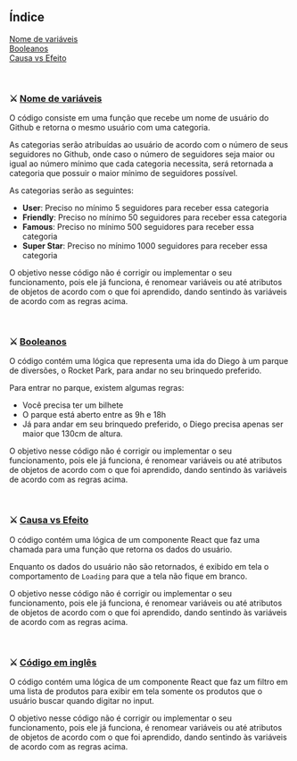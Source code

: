 ## Índice
[Nome de variáveis](#id1)<br>
[Booleanos](#id2)<br>
[Causa vs Efeito](#id03)<br>
<!-- 
[Código em inglês](#id04)<br> 
[Regras em condicionais](#id05)<br> 
[Parâmetros e desestruturação](#id06)<br> 
[Números mágicos](#id07)<br> 
[Comentários vs Documentação](#id08)<br> 
[Syntactic Sugars](#id09)<br>  
-->

<br>

<div id="id1"></div>

### ⚔️ [Nome de variáveis](desafios/01-nomenclatura-de-variaveis.ts) 

O código consiste em uma função que recebe um nome de usuário do Github e retorna o mesmo usuário com uma categoria.

As categorias serão atribuídas ao usuário de acordo com o número de seus seguidores no Github, onde caso o número de seguidores seja maior ou igual ao número mínimo que cada categoria necessita, será retornada a categoria que possuir o maior mínimo de seguidores possível.

As categorias serão as seguintes:

- **User**: Preciso no mínimo 5 seguidores para receber essa categoria
- **Friendly**: Preciso no mínimo 50 seguidores para receber essa categoria
- **Famous**: Preciso no mínimo 500 seguidores para receber essa categoria
- **Super Star**: Preciso no mínimo 1000 seguidores para receber essa categoria

O objetivo nesse código não é corrigir ou implementar o seu funcionamento, pois ele já funciona, é renomear variáveis ou até atributos de objetos de acordo com o que foi aprendido, dando sentindo às variáveis de acordo com as regras acima.

<br>

<div id="id2"></div>

### ⚔️ [Booleanos](desafios/01-nomenclatura-de-variaveis.ts)

O código contém uma lógica que representa uma ida do Diego à um parque de diversões, o Rocket Park, para andar no seu brinquedo preferido.

Para entrar no parque, existem algumas regras:
- Você precisa ter um bilhete
- O parque está aberto entre as 9h e 18h
- Já para andar em seu brinquedo preferido, o Diego precisa apenas ser maior que 130cm de altura.

O objetivo nesse código não é corrigir ou implementar o seu funcionamento, pois ele já funciona, é renomear variáveis ou até atributos de objetos de acordo com o que foi aprendido, dando sentindo às variáveis de acordo com as regras acima.

<br>

<div id="id3"></div>

### ⚔️ [Causa vs Efeito](desafios/03-causa-vs-efeito.tsx)

O código contém uma lógica de um componente React que faz uma chamada para uma função que retorna os dados do usuário.

Enquanto os dados do usuário não são retornados, é exibido em tela o comportamento de `Loading` para que a tela não fique em branco.

O objetivo nesse código não é corrigir ou implementar o seu funcionamento, pois ele já funciona, é renomear variáveis ou até atributos de objetos de acordo com o que foi aprendido, dando sentindo às variáveis de acordo com as regras acima.

<!-- Não consegui trocar nenhuma variável -->

<br>

<div id="id4"></div>

### ⚔️ [Código em inglês](desafios/04-codigo-em-ingles.tsx) 

O código contém uma lógica de um componente React que faz um filtro em uma lista de produtos para exibir em tela somente os produtos que o usuário buscar quando digitar no input.

O objetivo nesse código não é corrigir ou implementar o seu funcionamento, pois ele já funciona, é renomear variáveis ou até atributos de objetos de acordo com o que foi aprendido, dando sentindo às variáveis de acordo com as regras acima.

<br>

<div id="id5"></div>

<!-- 
### ⚔️ [Regras em condicionais](desafios/05-regras-em-condicionais.ts) 
O código contém uma função que verifica se um aluno irá ou não ser aprovado ao final do ano escolar.

Para ser aprovado, existem duas regras:

- Sua nota deve ser maior que 7
- Suas faltas devem ser menores que 100

O objetivo é reorganizar o código de forma a aplicar o que foi aprendido sobre regras em condicionais.
-->

<br>

<div id="id6"></div>

<!-- 
### ⚔️ [Parâmetros e desestruturação](desafios/06-parametros-e-desestruturacao.tsx) 
O código contém funções que lidam com a atualização dos dados de um usuário a partir de uma rota que receberá os seguintes dados:

```js
body: { name, email, password }
params: { id }
```

O objetivo nesse código é aplicar os conceitos aprendidos na aula dando mais clareza ao código sobre o que os parâmetros `body`, `params` e `data` recebem.
-->

<br>

<div id="id7"></div>

<!-- 
### ⚔️ [Números mágicos](desafios/07-numeros-magicos.js) 
O código contém funções que lidam com checagem de atualizações de uma aplicação e cálculo de desconto, onde:

- O tempo de checagem de uma atualização por meio do `setInterval` é feita a cada 30 minutos.
- Os cálculos do desconto devem ter o preço em centavos e o desconto em porcentagem

O objetivo é aplicar os conceitos aprendidos na aula dando mais clareza ao código sobre a que esses números mágicos se referem.
-->

<br>

<div id="id8"></div>

<!-- 
### ⚔️ [Comentários vs Documentação](desafios/08-comentarios-vs-documentacao.js) 
O código contém uma função responsável pelo registro do usuário no banco de dados. Porém, antes de cadastrar o usuário no banco é preciso realizar alguns passos:

- Validações
- Conversão do avatar para JPG.

O objetivo é aplicar os conceitos aprendidos na aula, removendo o máximo de comentários possível. Lembrando que é válido reescrever um trecho de código para deixá-lo mais claro, dispensando assim a necessidade do comentário.
-->

<br>

<div id="id9"></div>

<!-- 
### ⚔️ [Syntactic Sugars](desafios/09-syntatic-sugars.ts) 
O código possui um objetivo: pegar os primeiros 5 valores de um array de avaliações de um app, somá-los e retornar o resultado e horário atual. Para isso, temos duas funções:

- **sumFirstFiveRatings**: essa função deve retornar um objeto com o somatório das 5 primeiras avaliações e o horário atual em timestamp (caso tenha dúvidas sobre esse formato, é a quantidade de segundos que se passaram desde 1 de janeiro de 1970). Porém, caso avaliações seja `falsy` ou não possua pelo menos 5 valores, deve retornar os respectivos erros.
- **getFirstFiveRatings**: essa função deve retornar os primeiros 5 valores do array de avaliações caso o seu tamanho seja no mínimo 5. Se essa condição não for atendida, deve retornar `false`.

O objetivo nesse código é aplicar os conceitos aprendidos na aula, removendo o máximo de `syntatic sugars` possíveis do código. Lembrando que nem sempre um código mais curto é melhor.
-->

<br>

